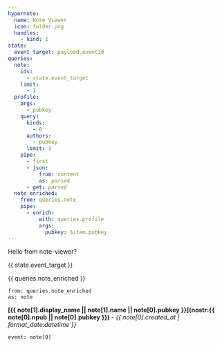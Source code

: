 ```yaml
---
hypernote:
  name: Note Viewer
  icon: folder.png
  handles:
    - kind: 1
state:
  event_target: payload.eventId
queries:
  note:
    ids:
      - state.event_target
    limit:
      - 1
  profile:
    args:
      - pubkey
    query:
      kinds:
        - 0
      authors:
        - pubkey
      limit: 1
    pipe:
      - first
      - json:
          from: content
          as: parsed
      - get: parsed
  note_enriched:
    from: queries.note
    pipe:
      - enrich:
          with: queries.profile
          args:
            pubkey: $item.pubkey 
---
```

Hello from note-viewer?

{{ state.event_target }}

{{ queries.note_enriched }}

```each.start
from: queries.note_enriched
as: note
```

__[{{ note[1].display_name || note[1].name || note[0].pubkey }}](nostr:{{ note[0].npub || note[0].pubkey }})__ - _{{ note[0].created_at | format_date:datetime }}_

```note
event: note[0]
```

```each.end
```
